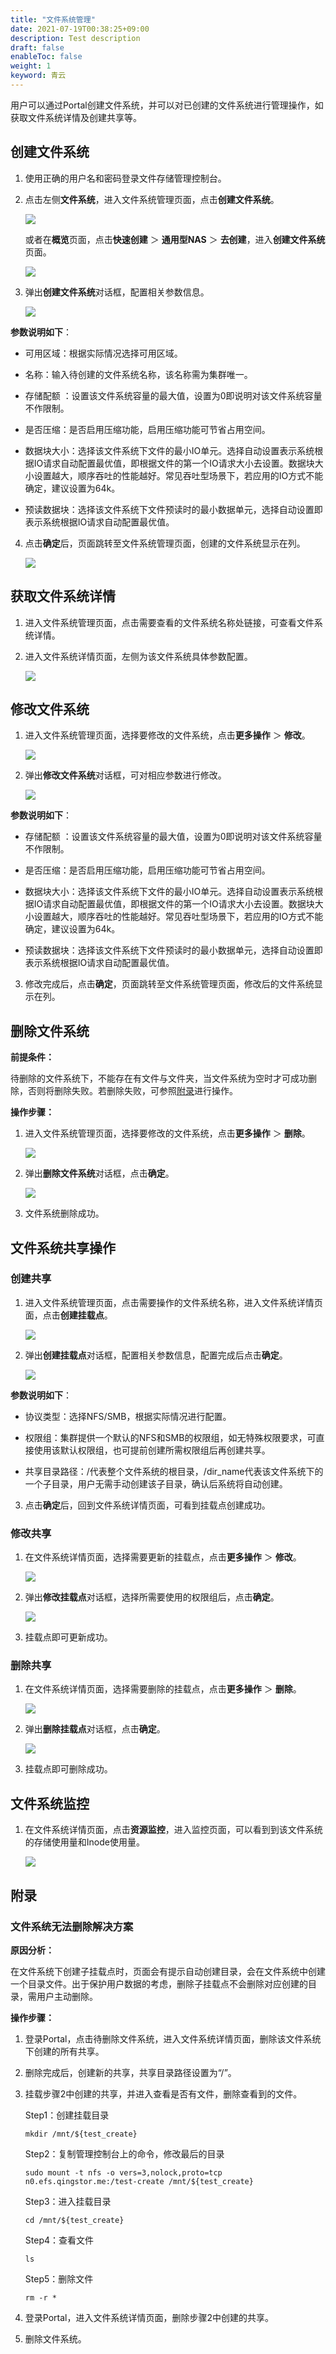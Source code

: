 ```yaml
---
title: "文件系统管理"
date: 2021-07-19T00:38:25+09:00
description: Test description
draft: false
enableToc: false
weight: 1
keyword: 青云
---
```


用户可以通过Portal创建文件系统，并可以对已创建的文件系统进行管理操作，如获取文件系统详情及创建共享等。

## 创建文件系统

1. 使用正确的用户名和密码登录文件存储管理控制台。

2. 点击左侧**文件系统**，进入文件系统管理页面，点击**创建文件系统**。

   ![](../_images/File_system_management_1.png)

   或者在**概览**页面，点击**快速创建** ＞ **通用型NAS** ＞ **去创建**，进入**创建文件系统**页面。

   ![](../_images/File_system_management_2.png)

3. 弹出**创建文件系统**对话框，配置相关参数信息。

   ![](../_images/File_system_management_3.png)

**参数说明如下**：

- 可用区域：根据实际情况选择可用区域。

- 名称：输入待创建的文件系统名称，该名称需为集群唯一。

- 存储配额 ：设置该文件系统容量的最大值，设置为0即说明对该文件系统容量不作限制。

- 是否压缩：是否启用压缩功能，启用压缩功能可节省占用空间。

- 数据块大小：选择该文件系统下文件的最小IO单元。选择自动设置表示系统根据IO请求自动配置最优值，即根据文件的第一个IO请求大小去设置。数据块大小设置越大，顺序吞吐的性能越好。常见吞吐型场景下，若应用的IO方式不能确定，建议设置为64k。

- 预读数据块：选择该文件系统下文件预读时的最小数据单元，选择自动设置即表示系统根据IO请求自动配置最优值。

4. 点击**确定**后，页面跳转至文件系统管理页面，创建的文件系统显示在列。

   ![](../_images/File_system_management_4.png)

## 获取文件系统详情

1. 进入文件系统管理页面，点击需要查看的文件系统名称处链接，可查看文件系统详情。

2. 进入文件系统详情页面，左侧为该文件系统具体参数配置。

   ![](../_images/File_system_management_5.png)

## 修改文件系统

1. 进入文件系统管理页面，选择要修改的文件系统，点击**更多操作** ＞ **修改**。

   ![](../_images/File_system_management_6.png)

2. 弹出**修改文件系统**对话框，可对相应参数进行修改。

   ![](../_images/File_system_management_7.png)

 **参数说明如下**：

- 存储配额 ：设置该文件系统容量的最大值，设置为0即说明对该文件系统容量不作限制。

- 是否压缩：是否启用压缩功能，启用压缩功能可节省占用空间。

- 数据块大小：选择该文件系统下文件的最小IO单元。选择自动设置表示系统根据IO请求自动配置最优值，即根据文件的第一个IO请求大小去设置。数据块大小设置越大，顺序吞吐的性能越好。常见吞吐型场景下，若应用的IO方式不能确定，建议设置为64k。

- 预读数据块：选择该文件系统下文件预读时的最小数据单元，选择自动设置即表示系统根据IO请求自动配置最优值。

3. 修改完成后，点击**确定**，页面跳转至文件系统管理页面，修改后的文件系统显示在列。

## 删除文件系统

**前提条件：**

待删除的文件系统下，不能存在有文件与文件夹，当文件系统为空时才可成功删除，否则将删除失败。若删除失败，可参照[附录](#附录)进行操作。

**操作步骤：**

1. 进入文件系统管理页面，选择要修改的文件系统，点击**更多操作** ＞ **删除**。

   ![](../_images/File_system_management_8.png)

2. 弹出**删除文件系统**对话框，点击**确定**。

   ![](../_images/File_system_management_15.png)

3. 文件系统删除成功。

## 文件系统共享操作

### 创建共享

1. 进入文件系统管理页面，点击需要操作的文件系统名称，进入文件系统详情页面，点击**创建挂载点**。

   ![](../_images/File_system_management_9.png)

2. 弹出**创建挂载点**对话框，配置相关参数信息，配置完成后点击**确定**。

   ![](../_images/File_system_management_10.png)

**参数说明如下**：

- 协议类型：选择NFS/SMB，根据实际情况进行配置。

- 权限组：集群提供一个默认的NFS和SMB的权限组，如无特殊权限要求，可直接使用该默认权限组，也可提前创建所需权限组后再创建共享。

- 共享目录路径：/代表整个文件系统的根目录，/dir_name代表该文件系统下的一个子目录，用户无需手动创建该子目录，确认后系统将自动创建。

3. 点击**确定**后，回到文件系统详情页面，可看到挂载点创建成功。

### 修改共享

1. 在文件系统详情页面，选择需要更新的挂载点，点击**更多操作** ＞ **修改**。

   ![](../_images/File_system_management_11.png)

2. 弹出**修改挂载点**对话框，选择所需要使用的权限组后，点击**确定**。

   ![](../_images/File_system_management_12.png)

3. 挂载点即可更新成功。

### 删除共享

1. 在文件系统详情页面，选择需要删除的挂载点，点击**更多操作** ＞ **删除**。

   ![](../_images/File_system_management_13.png)

2. 弹出**删除挂载点**对话框，点击**确定**。

   ![](../_images/File_system_management_14.png)

3. 挂载点即可删除成功。

## 文件系统监控

1. 在文件系统详情页面，点击**资源监控**，进入监控页面，可以看到到该文件系统的存储使用量和Inode使用量。

   ![](../_images/File_system_management_16.png)

## 附录

### 文件系统无法删除解决方案

**原因分析：**

在文件系统下创建子挂载点时，页面会有提示自动创建目录，会在文件系统中创建一个目录文件。出于保护用户数据的考虑，删除子挂载点不会删除对应创建的目录，需用户主动删除。

**操作步骤：**

1. 登录Portal，点击待删除文件系统，进入文件系统详情页面，删除该文件系统下创建的所有共享。

2. 删除完成后，创建新的共享，共享目录路径设置为“/”。

3. 挂载步骤2中创建的共享，并进入查看是否有文件，删除查看到的文件。

   Step1：创建挂载目录
   ``` 
   mkdir /mnt/${test_create}
   ```
   Step2：复制管理控制台上的命令，修改最后的目录
   ```
   sudo mount -t nfs -o vers=3,nolock,proto=tcp n0.efs.qingstor.me:/test-create /mnt/${test_create}
   ```
   Step3：进入挂载目录
   ```
   cd /mnt/${test_create}
   ```
   Step4：查看文件
   ```
   ls
   ```
   Step5：删除文件
   ```
   rm -r *
   ```

4. 登录Portal，进入文件系统详情页面，删除步骤2中创建的共享。

5. 删除文件系统。
